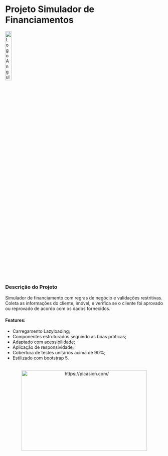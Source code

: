 # Projeto Simulador de Financiamentos
<img src="https://ik.imagekit.io/3mfjmziiqmi/angular_HhfLQizcz.png?ik-sdk-version=javascript-1.4.3&updatedAt=1665174966706" alt="Logo Angular" style="width: 20%">


### Descrição do Projeto</h2>

<p>Simulador de financiamento com regras de negócio e validações restritivas. 
Coleta as informações do cliente, imóvel, e verifica se o cliente foi aprovado ou reprovado de acordo com os dados fornecidos.</p>

#### Features: 
- Carregamento Lazyloading; 
- Componentes estruturados seguindo as boas práticas; 
- Adaptado com acessibilidade; 
- Aplicação de responsividade; 
- Cobertura de testes unitários acima de 90%; 
- Estilizado com bootstrap 5.

<br>
<div align="center">
  <a href="https://picasion.com/"><img src="https://i.picasion.com/pic92/2d5085fd57550d326198ac79fea2fbb8.gif" width="400" height="256" border="0"alt="https://picasion.com/" /></a><br/>
</div>
